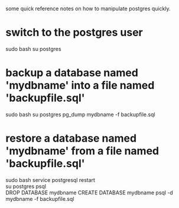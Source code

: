some quick reference notes on how to manipulate postgres quickly.

# switch to the postgres user
sudo bash
su postgres


# backup a database named 'mydbname' into a file named 'backupfile.sql'
sudo bash
su postgres
pg_dump mydbname -f backupfile.sql

# restore a database named 'mydbname' from a file named 'backupfile.sql'
sudo bash
service postgresql restart        
su postgres
psql                              
    DROP DATABASE mydbname
    CREATE DATABASE mydbname
psql -d mydbname -f backupfile.sql
